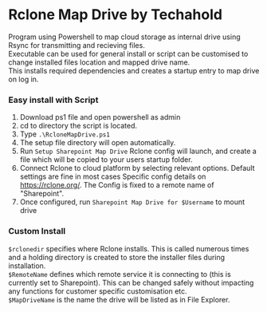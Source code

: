 # Rclone Map Drive by Techahold

Program using Powershell to map cloud storage as internal drive using Rsync for transmitting and recieving files. </br>
Executable can be used for general install or script can be customised to change installed files location and mapped drive name.</br>
This installs required dependencies and creates a startup entry to map drive on log in.</br>

### Easy install with Script
1. Download ps1 file and open powershell as admin
2. cd to directory the script is located.
3. Type `.\RcloneMapDrive.ps1`
4. The setup file directory will open automatically.
5. Run `Setup Sharepoint Map Drive` Rclone config will launch, and create a file which will be copied to your users startup folder.
6. Connect Rclone to cloud platform by selecting relevant options. Default settings are fine in most cases Specific config details on https://rclone.org/. The Config is fixed to a remote name of "Sharepoint".
7. Once configured, run `Sharepoint Map Drive for $Username` to mount drive

### Custom Install
`$rclonedir` specifies where Rclone installs. This is called numerous times and a holding directory is created to store the installer files during installation.</br>
`$RemoteName` defines which remote service it is connecting to (this is currently set to Sharepoint). This can be changed safely without impacting any functions for customer specific customisation etc.</br>
`$MapDriveName` is the name the drive will be listed as in File Explorer.</br>
